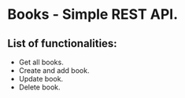 # Books - Simple REST API.

## List of functionalities:
- Get all books.
- Create and add book.
- Update book.
- Delete book.
